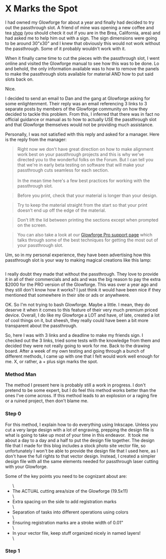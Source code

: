 <h1>X Marks the Spot</h1>
<p>I had owned my Glowforge for about a year and finally had decided to try out the passthrough slot. A friend of mine was opening a new coffee and tea <a href="https://www.yelp.com/biz/press-coffee-and-tea-brea-2">shop</a> (you should check it out if you are in the Brea, California, area) and had asked me to help him out with a sign. The sign dimensions were going to be around 30"x30" and I knew that obviously this would not work without the passthrough. Some of it probably wouldn't work with it.</p><p>When it finally came time to cut the pieces with the passthrough slot, I went online and visited the Glowforge manual to see how this was to be done. Lo and behold, the only information available was to how to remove the panels to make the passthrough slots available for material AND how to put said slots back on.</p><p>Nice.</p><p>I decided to send an email to Dan and the gang at Glowforge asking for some enlightenment. Their reply was an email referencing 3 links to 3 separate posts by members of the Glowforge community on how they decided to tackle this problem. From this, I inferred that there was in fact no official guidance or manual as to how to actually USE the passthrough slot and that Glowforge themselves would not be providing much assistance.</p><p>Personally, I was not satisfied with this reply and asked for a manager. Here is the reply from the manager:</p><blockquote>Right now we don't have great direction on how to make alignment work best on your passthrough projects and this is why we've directed you to the wonderful folks on the Forum. But I can tell you that we're in early beta testing on software that will make your passthrough cuts seamless for each section. <br><br>In the mean time here's a few best practices for working with the passthrough slot. </blockquote><blockquote>Before you print, check that your material is longer than your design.</blockquote><blockquote>Try to keep the material straight from the start so that your print doesn’t end up off the edge of the material.</blockquote><blockquote>Don’t lift the lid between printing the sections except when prompted on the screen.</blockquote><blockquote>You can also take a look at our <a href="https://glowforge.com/support/topic/using-your-glowforge-pro/printing-glowforge-pro#moving-material-through-passthrough" rel="noreferrer">Glowforge Pro support page</a> which talks through some of the best techniques for getting the most out of your passthrough slot.</blockquote><p>Um, so in my personal experience, they have been advertising how this passthrough slot is your way to making magical creations like this lamp:</p><figure class="kg-card kg-image-card"><img src="https://scratchthecurious.com/content/images/2020/04/Lamp---Glowforge-screenshot.png" class="kg-image" alt loading="lazy"></figure><p>I really doubt they made that without the passthrough. They love to provide it in all of their commercials and ads and was the big reason to pay the extra $2000 for the PRO version of the Glowforge. This was over a year ago and they still don't know how it works? I just think it would have been nice if they mentioned that somewhere in their site or ads or anywhwere.</p><p>OK. So I'm not trying to bash Glowforge. Maybe a little. I mean, they do deserve it when it comes to this feature of their very much premium priced device. Overall, I do like my Glowforge a LOT and have, of late, created a lot of cool things on it, but sheesh, they really could have been a bit more transparent about the passthrough.</p><p>So, here I was with 3 links and a deadline to make my friends sign. I checked out the 3 links, tried some tests with the knowledge from them and decided they were not really going to work for me. Back to the drawing board. After a week of my own testing and going through a bunch of different methods, I came up with one that I felt would work well enough for me. X, or rather, a + plus sign marks the spot.</p><h3 id="method-man">Method Man</h3><p>The method I present here is probably still a work in progress. I don't pretend to be some expert, but I do feel this method works better than the ones I've come across. If this method leads to an explosion or a raging fire or a ruined project, then don't blame me.</p><h3 id="step-0">Step 0</h3><p>For this method, I explain how to do everything using Inkscape. Unless you cut a very large design with a lot of engraving, prepping the design file is what is going to take up most of your time in this endeavor.  It took me about a day to a day and a half to put the design file together. The design file that I made for this blog includes a stock photo site vector file, so unfortunately I won't be able to provide the design file that I used here, as I don't have the full rights to that vector design. Instead, I created a simpler design file with all the same elements needed for passthrough laser cutting with your Glowforge.</p><p>Some of the key points you need to be cognizant about are:</p><!--kg-card-begin: html--><ul>\
    <li>The ACTUAL cutting area/size of the Glowforge (19.5x11)</li>\
    <li>Extra spacing on the side to add registration marks</li>\
    <li>Separation of tasks into different operations using colors</li>\
    <li>Ensuring registration marks are a stroke width of 0.01"</li>\
    <li>In your vector file, keep stuff organized nicely in named layers!</li>\
</ul><!--kg-card-end: html--><h3 id="step-1">Step 1</h3>
